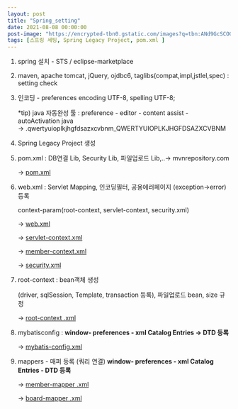 ```yaml
---
layout: post
title: "Spring_setting"
date: 2021-08-08 00:00:00
post-image: "https://encrypted-tbn0.gstatic.com/images?q=tbn:ANd9GcSCOGJsxz9iINmjXWOsA6qRfA7Hc8GASDYYM181fsSevg&s"
tags: [스프링 세팅, Spring Legacy Project, pom.xml ]
---
```


1. spring 설치 - STS / eclipse-marketplace   

2. maven, apache tomcat, jQuery, ojdbc6, taglibs(compat,impl,jstlel,spec) : setting check   

3. 인코딩 - preferences encoding UTF-8, spelling UTF-8;   

     *tip) java 자동완성 툴 : preference - editor - content assist - autoActivation java    
      →   .qwertyuioplkjhgfdsazxcvbnm_QWERTYUIOPLKJHGFDSAZXCVBNM   

4. Spring Legacy Project 생성   

5. pom.xml :  DB연결 Lib, Security Lib, 파일업로드 Lib,..→ mvnrepository.com   

     → [pom.xml](https://www.notion.so/pom-xml-a191b4a728d34f5fa7e5a24cd2df79c9)   

6. web.xml : Servlet Mapping,  인코딩필터,  공용에러페이지 (exception→error) 등록   

    context-param(root-context, servlet-context, security.xml)   

     → [web.xml](https://www.notion.so/web-xml-59c9333ac9eb4cacba6ee4a0affd63a8)   

     → [servlet-context.xml](https://www.notion.so/servlet-context-xml-508046453883402b9416f616c74f23e1)    

     → [member-context.xml](https://www.notion.so/member-context-xml-4f95d1193dbc4b61b1641f3e119823c0)    

     → [security.xml](https://www.notion.so/security-xml-0ecd6514dc74436180900ea001f33c75)       



7. root-context : bean객체 생성   

    (driver, sqlSession, Template, transaction 등록), 파일업로드 bean, size 규정   

     → [root-context .xml](https://www.notion.so/root-context-xml-e2ab691eeb0a43afb45050db1c12f654)   

8. mybatisconfig :  **window- preferences - xml Catalog Entries -> DTD 등록**   

     → [mybatis-config.xml](https://www.notion.so/mybatis-config-xml-0b9cc33cc77943ba89fc18b8a9933e86)   

9. mappers - 매퍼 등록 (쿼리 연결)  **window- preferences - xml Catalog Entries - DTD 등록**      
   

     → [member-mapper .xml](https://www.notion.so/member-mapper-xml-e072c396108844159cb84dd071e40289)    

     → [board-mapper .xml](https://www.notion.so/board-mapper-xml-48967d2e4dcb46e3a26b221e2cf6f977)   


